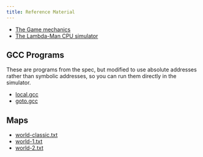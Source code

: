 ```yaml
---
title: Reference Material
---
```


* [The Game mechanics](game.html)
* [The Lambda-Man CPU simulator](lman.html)


GCC Programs
------------

These are programs from the spec, but modified to use absolute addresses
rather than symbolic addresses, so you can run them directly in the simulator.

* [local.gcc](code/local.gcc)
* [goto.gcc](code/goto.gcc)

Maps
------------

* [world-classic.txt](maps/world-classic.txt)
* [world-1.txt](maps/world-1.txt)
* [world-2.txt](maps/world-2.txt)

